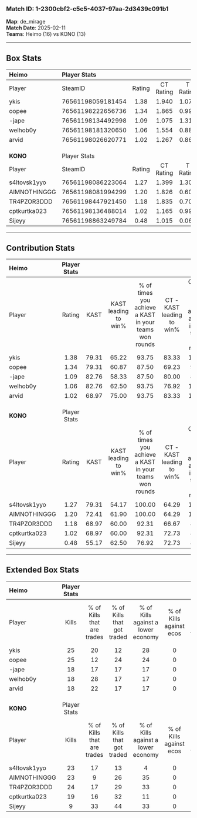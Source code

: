 ### Match ID: 1-2300cbf2-c5c5-4037-97aa-2d3439c091b1  
**Map**: de_mirage  
**Match Date**: 2025-02-11  
**Teams**: Heimo (16) vs KONO (13)  

---  

## Box Stats  

| **Heimo**    | Player Stats      |        |           |          |       |      |       |         |        |      |     |
| :- | :- | :-: | :-: | :-: | :-: | :-: | :-: | :-: | :-: | :-: | :-: |
| Player       | SteamID           | Rating | CT Rating | T Rating | KAST  | ADR  | Kills | Assists | Deaths | K/D  | HS% |
| ykis         | 76561198059181454 |  1.38  |   1.940   |  1.077   | 79.31 | 91.5 |  25   |    9    |   18   | 1.39 | 16  |
| oopee        | 76561198222656736 |  1.34  |   1.865   |  0.996   | 79.31 | 91.9 |  25   |    8    |   20   | 1.25 | 52  |
| -jape        | 76561198134492998 |  1.09  |   1.075   |  1.312   | 82.76 | 69.3 |  18   |    9    |   20   | 0.90 | 55  |
| welhob0y     | 76561198181320650 |  1.06  |   1.554   |  0.885   | 82.76 | 85.5 |  18   |    7    |   24   | 0.75 | 44  |
| arvid        | 76561198026620771 |  1.02  |   1.267   |  0.860   | 68.97 | 58.5 |  18   |    6    |   16   | 1.13 | 55  |
|              |                   |        |           |          |       |      |       |         |        |      |     |
|              |                   |        |           |          |       |      |       |         |        |      |     |
|              |                   |        |           |          |       |      |       |         |        |      |     |
| **KONO**     | Player Stats      |        |           |          |       |      |       |         |        |      |     |
| Player       | SteamID           | Rating | CT Rating | T Rating | KAST  | ADR  | Kills | Assists | Deaths | K/D  | HS% |
| s4ltovsk1yyo | 76561198086223064 |  1.27  |   1.399   |  1.307   | 79.31 | 72.4 |  23   |    3    |   16   | 1.44 | 43  |
| AIMNOTHINGGG | 76561198081994299 |  1.20  |   1.826   |  0.609   | 72.41 | 79.7 |  23   |   11    |   20   | 1.15 | 39  |
| TR4PZOR3DDD  | 76561198447921450 |  1.18  |   1.835   |  0.702   | 68.97 | 86.1 |  24   |    7    |   22   | 1.09 | 45  |
| cptkurtka023 | 76561198136488014 |  1.02  |   1.165   |  0.995   | 68.97 | 82.1 |  19   |   13    |   23   | 0.83 | 68  |
| Sijeyy       | 76561198863249784 |  0.48  |   1.015   |  0.063   | 55.17 | 46.1 |   9   |    7    |   23   | 0.39 | 33  |
---  

## Contribution Stats  

| **Heimo**    | Player Stats |       |                      |                                                        |                           |                                                             |                          |                                                            |
| :- | :-: | :-: | :-: | :-: | :-: | :-: | :-: | :-: |
| Player       |    Rating    | KAST  | KAST leading to win% | % of times you achieve a KAST in your teams won rounds | CT - KAST leading to win% | CT - % of times you achieve a KAST in your teams won rounds | T - KAST leading to win% | T - % of times you achieve a KAST in your teams won rounds |
| ykis         |     1.38     | 79.31 |        65.22         |                         93.75                          |           83.33           |                           100.00                            |          45.45           |                           83.33                            |
| oopee        |     1.34     | 79.31 |        60.87         |                         87.50                          |           69.23           |                            90.00                            |          50.00           |                           83.33                            |
| -jape        |     1.09     | 82.76 |        58.33         |                         87.50                          |           80.00           |                            80.00                            |          42.86           |                           100.00                           |
| welhob0y     |     1.06     | 82.76 |        62.50         |                         93.75                          |           76.92           |                           100.00                            |          45.45           |                           83.33                            |
| arvid        |     1.02     | 68.97 |        75.00         |                         93.75                          |           83.33           |                           100.00                            |          62.50           |                           83.33                            |
|              |              |       |                      |                                                        |                           |                                                             |                          |                                                            |
|              |              |       |                      |                                                        |                           |                                                             |                          |                                                            |
|              |              |       |                      |                                                        |                           |                                                             |                          |                                                            |
| **KONO**     | Player Stats |       |                      |                                                        |                           |                                                             |                          |                                                            |
| Player       |    Rating    | KAST  | KAST leading to win% | % of times you achieve a KAST in your teams won rounds | CT - KAST leading to win% | CT - % of times you achieve a KAST in your teams won rounds | T - KAST leading to win% | T - % of times you achieve a KAST in your teams won rounds |
| s4ltovsk1yyo |     1.27     | 79.31 |        54.17         |                         100.00                         |           64.29           |                           100.00                            |          40.00           |                           100.00                           |
| AIMNOTHINGGG |     1.20     | 72.41 |        61.90         |                         100.00                         |           64.29           |                           100.00                            |          57.14           |                           100.00                           |
| TR4PZOR3DDD  |     1.18     | 68.97 |        60.00         |                         92.31                          |           66.67           |                            88.89                            |          50.00           |                           100.00                           |
| cptkurtka023 |     1.02     | 68.97 |        60.00         |                         92.31                          |           72.73           |                            88.89                            |          44.44           |                           100.00                           |
| Sijeyy       |     0.48     | 55.17 |        62.50         |                         76.92                          |           72.73           |                            88.89                            |          40.00           |                           50.00                            |
---  

## Extended Box Stats  

| **Heimo**    | Player Stats |                            |                            |                                    |                         |                              |                                 |        |                             |                                     |                          |                               |                            |
| :- | :-: | :-: | :-: | :-: | :-: | :-: | :-: | :-: | :-: | :-: | :-: | :-: | :-: |
| Player       |    Kills     | % of Kills that are trades | % of Kills that got traded | % of Kills against a lower economy | % of Kills against ecos | % of Kills that are flawless | % of Kills that are close duels | Deaths | % of Deaths that get traded | % of Deaths against a lower economy | % of Deaths against ecos | % of Deaths that are flawless | % of Deaths that are close |
| ykis         |      25      |             20             |             12             |                 28                 |            0            |              72              |                8                |   18   |             33              |                  6                  |            0             |              78               |             17             |
| oopee        |      25      |             12             |             24             |                 24                 |            0            |              52              |                4                |   20   |             20              |                 20                  |            0             |              60               |             10             |
| -jape        |      18      |             17             |             17             |                 17                 |            0            |              78              |                6                |   20   |             30              |                 10                  |            0             |              70               |             0              |
| welhob0y     |      18      |             28             |             17             |                 17                 |            0            |              67              |                0                |   24   |             33              |                 17                  |            0             |              33               |             8              |
| arvid        |      18      |             22             |             17             |                 17                 |            0            |              67              |               11                |   16   |             13              |                 13                  |            0             |              75               |             6              |
|              |              |                            |                            |                                    |                         |                              |                                 |        |                             |                                     |                          |                               |                            |
|              |              |                            |                            |                                    |                         |                              |                                 |        |                             |                                     |                          |                               |                            |
|              |              |                            |                            |                                    |                         |                              |                                 |        |                             |                                     |                          |                               |                            |
| **KONO**     | Player Stats |                            |                            |                                    |                         |                              |                                 |        |                             |                                     |                          |                               |                            |
| Player       |    Kills     | % of Kills that are trades | % of Kills that got traded | % of Kills against a lower economy | % of Kills against ecos | % of Kills that are flawless | % of Kills that are close duels | Deaths | % of Deaths that get traded | % of Deaths against a lower economy | % of Deaths against ecos | % of Deaths that are flawless | % of Deaths that are close |
| s4ltovsk1yyo |      23      |             17             |             13             |                 4                  |            0            |              61              |               13                |   16   |             19              |                 19                  |            0             |              81               |             19             |
| AIMNOTHINGGG |      23      |             9              |             26             |                 35                 |            0            |              52              |                9                |   20   |             10              |                 15                  |            0             |              50               |             10             |
| TR4PZOR3DDD  |      24      |             17             |             29             |                 33                 |            0            |              54              |               13                |   22   |             27              |                 18                  |            0             |              68               |             5              |
| cptkurtka023 |      19      |             16             |             32             |                 11                 |            0            |              74              |                0                |   23   |             13              |                 13                  |            0             |              57               |             0              |
| Sijeyy       |      9       |             33             |             44             |                 33                 |            0            |              78              |                0                |   23   |             17              |                 17                  |            0             |              78               |             0              |
